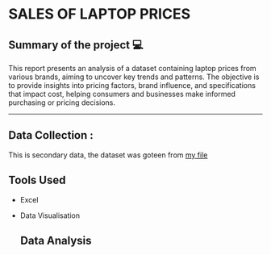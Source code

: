 # SALES OF LAPTOP PRICES
## Summary of the project 💻
This report presents an analysis of a dataset containing laptop prices from various brands, aiming to uncover key trends and patterns. The objective is to provide insights into pricing factors, brand influence, and specifications that impact cost, helping consumers and businesses make informed purchasing or pricing decisions.
***
## Data Collection :
This is secondary data, the dataset was goteen from [my file](laptop_prices_tommy)
## Tools Used
- Excel

- Data Visualisation

  ## Data Analysis
  
  
